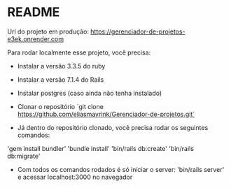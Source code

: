 # README

Url do projeto em produção: https://gerenciador-de-projetos-e3ek.onrender.com


Para rodar localmente esse projeto, você precisa:

* Instalar a versão 3.3.5 do ruby

* Instalar a versão 7.1.4 do Rails

* Instalar postgres (caso ainda não tenha instalado)

* Clonar o repositório ´git clone https://github.com/eliasmayrink/Gerenciador-de-projetos.git´

* Já dentro do repositório clonado, você precisa rodar os seguintes comandos: 

'gem install bundler'
'bundle install'
'bin/rails db:create'
'bin/rails db:migrate'

* Com todos os comandos rodados é só iniciar o server: 'bin/rails server' e acessar localhost:3000 no navegador

